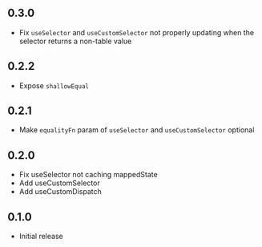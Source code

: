 ## 0.3.0

- Fix `useSelector` and `useCustomSelector` not properly updating when the selector returns a non-table value

## 0.2.2

- Expose `shallowEqual`

## 0.2.1

- Make `equalityFn` param of `useSelector` and `useCustomSelector` optional 

## 0.2.0

- Fix useSelector not caching mappedState
- Add useCustomSelector
- Add useCustomDispatch

## 0.1.0

- Initial release
